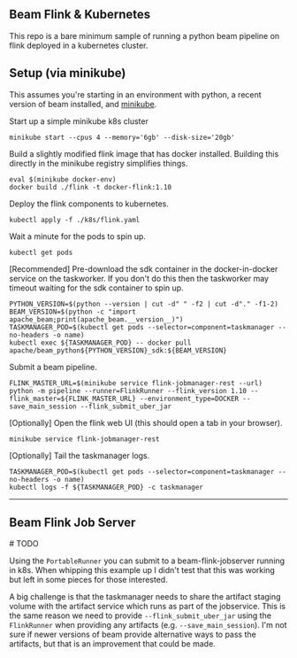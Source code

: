 Beam Flink & Kubernetes
---

This repo is a bare minimum sample of running a python beam pipeline on flink deployed in a kubernetes cluster.

Setup (via minikube)
-----

This assumes you're starting in an environment with python, a recent version of beam installed, and [minikube](https://kubernetes.io/docs/tasks/tools/install-minikube/). 

Start up a simple minikube k8s cluster
```shell script
minikube start --cpus 4 --memory='6gb' --disk-size='20gb'
```

Build a slightly modified flink image that has docker installed. Building this directly in the minikube registry simplifies things.
```shell script
eval $(minikube docker-env)
docker build ./flink -t docker-flink:1.10
```

Deploy the flink components to kubernetes.
```shell script
kubectl apply -f ./k8s/flink.yaml
```

Wait a minute for the pods to spin up.
```shell script
kubectl get pods
```

[Recommended] Pre-download the sdk container in the docker-in-docker service on the taskworker. If you don't do this then the taskworker may timeout waiting for the sdk container to spin up.
```shell script
PYTHON_VERSION=$(python --version | cut -d" " -f2 | cut -d"." -f1-2)
BEAM_VERSION=$(python -c "import apache_beam;print(apache_beam.__version__)")
TASKMANAGER_POD=$(kubectl get pods --selector=component=taskmanager --no-headers -o name)
kubectl exec ${TASKMANAGER_POD} -- docker pull apache/beam_python${PYTHON_VERSION}_sdk:${BEAM_VERSION}
```

Submit a beam pipeline.
```shell script
FLINK_MASTER_URL=$(minikube service flink-jobmanager-rest --url)
python -m pipeline --runner=FlinkRunner --flink_version 1.10 --flink_master=${FLINK_MASTER_URL} --environment_type=DOCKER --save_main_session --flink_submit_uber_jar
```

[Optionally] Open the flink web UI (this should open a tab in your browser).
```shell script
minikube service flink-jobmanager-rest
```

[Optionally] Tail the taskmanager logs.
```shell script
TASKMANAGER_POD=$(kubectl get pods --selector=component=taskmanager --no-headers -o name)
kubectl logs -f ${TASKMANAGER_POD} -c taskmanager
```


----

Beam Flink Job Server
---
\# TODO

Using the `PortableRunner` you can submit to a beam-flink-jobserver running in k8s. When whipping this example up I didn't test that this was working but left in some pieces for those interested.

A big challenge is that the taskmanager needs to share the artifact staging volume with the artifact service which runs as part of the jobservice. This is the same reason we need to provide `--flink_submit_uber_jar` using the `FlinkRunner` when providing any artifacts (e.g. `--save_main_session`). I'm not sure if newer versions of beam provide alternative ways to pass the artifacts, but that is an improvement that could be made.